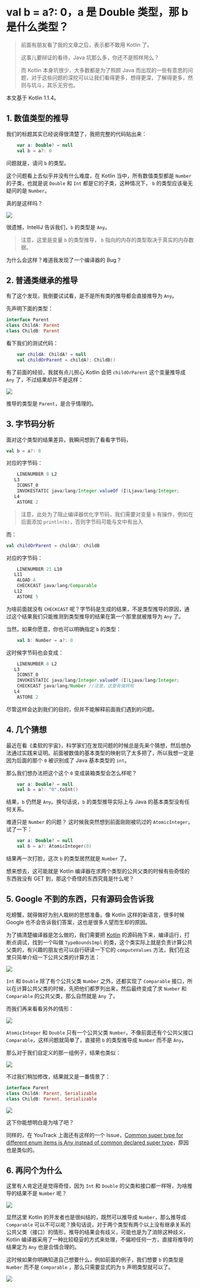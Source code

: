 # val b = a?: 0，a 是 Double 类型，那 b 是什么类型？

> 前面有朋友看了我的文章之后，表示都不敢用 Kotlin 了。
> 
> 这事儿要辩证的看待，Java 坑那么多，你还不是照样用么？
> 
> 而 Kotlin 本身坑很少，大多数都是为了照顾 Java 而出现的一些有意思的问题，对于这些问题的深挖可以让我们看得更多，想得更深，了解得更多，然则与坑斗，其乐无穷也。
> 

本文基于 Kotlin 1.1.4。

## 1. 数值类型的推导

我们的标题其实已经说得很清楚了，我把完整的代码贴出来：

```kotlin
    var a: Double? = null
    val b = a?: 0
```
问题就是，请问 `b` 的类型。

这个问题看上去似乎并没有什么难度，在 Kotlin 当中，所有数值类型都是 `Number` 的子类，也就是说 `Double` 和 `Int` 都是它的子类，这种情况下， `b` 的类型应该毫无疑问的是 `Number`。

真的是这样吗？

![](/assets/15039773971806.jpg)

很遗憾，IntelliJ 告诉我们，`b` 的类型是 `Any`。

>注意，这里是变量 `b` 的类型推导， `b` 指向的内存的类型取决于真实的内存数据。

为什么会这样？难道我发现了一个编译器的 Bug？

## 2.  普通类继承的推导

有了这个发现，我倒要试试看，是不是所有类的推导都会直接推导为 `Any`。

先声明下面的类型：

```kotlin
interface Parent
class ChildA: Parent
class ChildB: Parent
```
看下我们的测试代码：

```kotlin
    var childA: ChildA? = null
    val childOrParent = childA?: ChildB()
```
有了前面的经验，我就有点儿担心 Kotlin 会把 `childOrParent` 这个变量推导成 `Any` 了，不过结果却并不是这样：

![](/assets/15039778133742.jpg)

推导的类型是 `Parent`，是合乎情理的。

## 3. 字节码分析

面对这个类型的结果差异，我瞬间想到了看看字节码，

```kotlin
val b = a?: 0
```
对应的字节码：

``` java
    LINENUMBER 8 L2
   L3
    ICONST_0
    INVOKESTATIC java/lang/Integer.valueOf (I)Ljava/lang/Integer;
   L4
    ASTORE 2
```

>注意，此处为了阻止编译器优化字节码，我们需要对变量 `b` 有操作，例如在后面添加 `println(b)`，否则字节码可能与文中有出入

而：

```kotlin
val childOrParent = childA?: childB
```
对应的字节码：

```java
    LINENUMBER 21 L10
   L11
    ALOAD 4
    CHECKCAST java/lang/Comparable
   L12
    ASTORE 5
```
为啥前面就没有 `CHECKCAST` 呢？字节码是生成的结果，不是类型推导的原因，通过这个结果我们只能推测到类型推导的结果在第一个那里就被推导为 `Any` 了。

当然，如果你愿意，你也可以明确指定 `b` 的类型：

```kotlin
    val b: Number = a?: 0
```
这时候字节码也会变成：

```java
    LINENUMBER 8 L2
   L3
    ICONST_0
    INVOKESTATIC java/lang/Integer.valueOf (I)Ljava/lang/Integer;
    CHECKCAST java/lang/Number //注意，这里有强转啦
   L4
    ASTORE 2
```

尽管这样会达到我们的目的，但并不能解释前面我们遇到的问题。

## 4. 几个猜想

最近在看《柔软的宇宙》，科学家们在发现问题的时候总是先来个猜想，然后想办法通过实践来证明。前面被数值的基本类型的映射坑了太多把了，所以我想一定是因为后面的那个 `0` 被识别成了 Java 基本类型的 `int`。

那么我们想办法把这个这个 `0` 变成装箱类型会怎么样呢？

```kotlin
    var a: Double? = null
    val b = a?: "0".toInt()
```

结果，`b` 仍然是 `Any`。换句话说，`b` 的类型推导实际上与 Java 的基本类型没有任何关系。

难道只是 `Number` 的问题？ 这时候我突然想到前面刚刚被坑过的 `AtomicInteger`，试了一下：

```kotlin
    var a: Double? = null
    val b = a?: AtomicInteger(0)
```
结果再一次打脸，这次 `b` 的类型居然就是 `Number` 了。

想来想去，这可能就是 Kotlin 编译器在求两个类型的公共父类的时候有些奇怪的东西我没有 GET 到，那这个奇怪的东西究竟是什么呢？

## 5. Google 不到的东西，只有源码会告诉我

吃螃蟹，就得做好为别人栽树的思想准备。像 Kotlin 这样的新语言，很多时候 Google 也不会告诉我们答案，这也是很多人望而生却的原因。

为了搞清楚编译器是怎么做的，我们需要把 [Kotlin](https://github.com/JetBrains/kotlin) 的源码拖下来，编译运行，打断点调试，找到一个叫做 `TypeBoundsImpl` 的类，这个类实际上就是负责计算公共父类的，有兴趣的朋友也可以自行研读一下它的 `computeValues` 方法，我们在这里只简单介绍一下公共父类的计算方法：

![](/assets/15040135903171.jpg)

`Int` 和 `Double` 除了有个公共父类 `Number` 之外，还都实现了 `Comparable` 接口，所以在计算公共父类的时候，先把他们都罗列出来，然后最终变成了求 `Number` 和 `Comparable` 的公共父类，那么自然就是 `Any` 了。

而我们再来看看另外的情形：

![](/assets/15040139035564.jpg)

`AtomicInteger` 和 `Double` 只有一个公共父类 `Number`，不像前面还有个公共父接口 `Comparable`，这样问题就简单了，直接把 `b` 的类型推导成 `Number` 而不是 `Any`。

那么对于我们自定义的那一组例子，结果也类似：

![](/assets/15040140676853.jpg)

不过我们稍加修改，结果就又是一番情景了：

```kotlin
interface Parent
class ChildA: Parent, Serializable
class ChildB: Parent, Serializable
```

![](/assets/15040141583459.jpg)

这下你能想明白是为啥了吧？

同样的，在 YouTrack 上面还有这样的一个 Issue，[Common super type for different enum items is Any instead of common declared super type](https://youtrack.jetbrains.com/issue/KT-4687#tab=Comments)，原因也是类似的。

## 6. 再问个为什么

这里有人肯定还是觉得奇怪，因为 `Int` 和 `Double` 的父类和接口都一样呀，为啥推导的结果不是 `Number` 呢？

![](/assets/15040148638022.jpg)

显然这里 Kotlin 的开发者也是很纠结的，既然可以推导成 `Number`，那么推导成 `Comparable` 可以不可以呢？换句话说，对于两个类型有两个以上没有继承关系的公共父类（接口）的情形，推导的结果会有歧义，可能也是为了消除这种歧义，Kotlin 编译器采用了一种比较稳妥的方式来处理，不偏袒任何一方，直接将推导的结果定为 `Any` 也是合情合理的。

这时候如果你明确知道自己想要什么，例如前面的例子，我们想要 `b` 的类型是 `Number` 而不是 `Comparable` ，那么只需要显式的为 `b` 声明类型就可以了。

![](http://kotlinblog-1251218094.costj.myqcloud.com/80f29e08-11ff-4c47-a6d1-6c4a4ae08ae8/arts/Kotlin.jpg)

